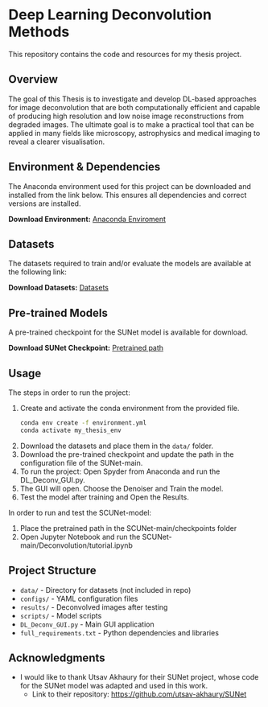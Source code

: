 # Deep Learning Deconvolution Methods

This repository contains the code and resources for my thesis project.

## Overview

The goal of this Thesis is to investigate and develop DL-based approaches for image deconvolution that are both computationally efficient and capable of producing high resolution and low noise image reconstructions from degraded images. The ultimate goal is to make a practical tool that can be applied in many fields like microscopy, astrophysics and medical imaging to reveal a clearer visualisation.


## Environment & Dependencies

The Anaconda environment used for this project can be downloaded and installed from the link below. This ensures all dependencies and correct versions are installed.

**Download Environment:** [Anaconda Enviroment](https://mega.nz/folder/VgkhzC5R#BCabPqdQoR5U8JGf-T-9vg)

## Datasets

The datasets required to train and/or evaluate the models are available at the following link:

**Download Datasets:** [Datasets](https://mega.nz/folder/5hVSBQ7B#-cOb0xHCxL02CAQ--G95Qg)

## Pre-trained Models

A pre-trained checkpoint for the SUNet model is available for download.

**Download SUNet Checkpoint:** [Pretrained path](https://mega.nz/folder/t5VEBDbR#LfVZjKI4emF9my-VziAetQ)

## Usage

The steps in order to run the project:
1.  Create and activate the conda environment from the provided file.
    ```bash
    conda env create -f environment.yml
    conda activate my_thesis_env
    ```
2.  Download the datasets and place them in the `data/` folder.
3.  Download the pre-trained checkpoint and update the path in the configuration file of the SUNet-main.
4.  To run the project: Open Spyder from Anaconda and run the DL_Deconv_GUI.py.
5.  The GUI will open. Choose the Denoiser and Train the model.
6.  Test the model after training and Open the Results.

In order to run and test the SCUNet-model:
1.  Place the pretrained path in the SCUNet-main/checkpoints folder
2.  Open Jupyter Notebook and run the SCUNet-main/Deconvolution/tutorial.ipynb

## Project Structure

- `data/` - Directory for datasets (not included in repo)
- `configs/` - YAML configuration files  
- `results/` - Deconvolved images after testing
- `scripts/` - Model scripts
- `DL_Deconv_GUI.py` - Main GUI application
- `full_requirements.txt` - Python dependencies and libraries

## Acknowledgments

- I would like to thank Utsav Akhaury for their SUNet project, whose code for the SUNet model was adapted and used in this work.
  - Link to their repository: https://github.com/utsav-akhaury/SUNet